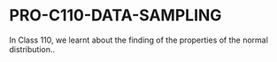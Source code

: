 # PRO-C110-DATA-SAMPLING
In Class 110, we learnt about the finding of the properties of the normal distribution..
